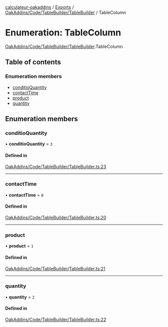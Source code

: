 [calculateur-oakaddins](../README.md) / [Exports](../modules.md) / [OakAddins/Code/TableBuilder/TableBuilder](../modules/oakaddins_code_tablebuilder_tablebuilder.md) / TableColumn

# Enumeration: TableColumn

[OakAddins/Code/TableBuilder/TableBuilder](../modules/oakaddins_code_tablebuilder_tablebuilder.md).TableColumn

## Table of contents

### Enumeration members

- [conditioQuantity](oakaddins_code_tablebuilder_tablebuilder.tablecolumn.md#conditioquantity)
- [contactTime](oakaddins_code_tablebuilder_tablebuilder.tablecolumn.md#contacttime)
- [product](oakaddins_code_tablebuilder_tablebuilder.tablecolumn.md#product)
- [quantity](oakaddins_code_tablebuilder_tablebuilder.tablecolumn.md#quantity)

## Enumeration members

### conditioQuantity

• **conditioQuantity** = `3`

#### Defined in

[OakAddins/Code/TableBuilder/TableBuilder.ts:23](https://github.com/P0ulpy/Configurateur-OakAddins/blob/6c35e95/src/OakAddins/Code/TableBuilder/TableBuilder.ts#L23)

___

### contactTime

• **contactTime** = `0`

#### Defined in

[OakAddins/Code/TableBuilder/TableBuilder.ts:20](https://github.com/P0ulpy/Configurateur-OakAddins/blob/6c35e95/src/OakAddins/Code/TableBuilder/TableBuilder.ts#L20)

___

### product

• **product** = `1`

#### Defined in

[OakAddins/Code/TableBuilder/TableBuilder.ts:21](https://github.com/P0ulpy/Configurateur-OakAddins/blob/6c35e95/src/OakAddins/Code/TableBuilder/TableBuilder.ts#L21)

___

### quantity

• **quantity** = `2`

#### Defined in

[OakAddins/Code/TableBuilder/TableBuilder.ts:22](https://github.com/P0ulpy/Configurateur-OakAddins/blob/6c35e95/src/OakAddins/Code/TableBuilder/TableBuilder.ts#L22)
